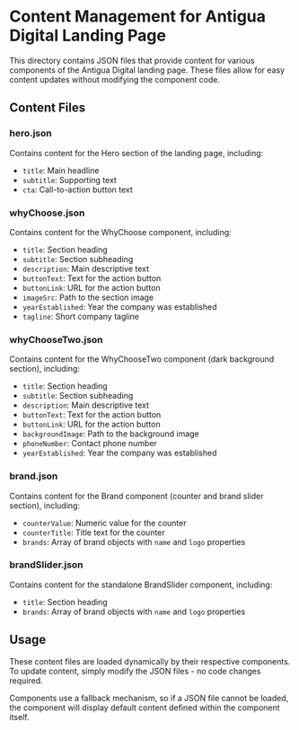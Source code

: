 # Content Management for Antigua Digital Landing Page

This directory contains JSON files that provide content for various components of the Antigua Digital landing page. These files allow for easy content updates without modifying the component code.

## Content Files

### hero.json
Contains content for the Hero section of the landing page, including:
- `title`: Main headline
- `subtitle`: Supporting text
- `cta`: Call-to-action button text

### whyChoose.json
Contains content for the WhyChoose component, including:
- `title`: Section heading
- `subtitle`: Section subheading
- `description`: Main descriptive text
- `buttonText`: Text for the action button
- `buttonLink`: URL for the action button
- `imageSrc`: Path to the section image
- `yearEstablished`: Year the company was established
- `tagline`: Short company tagline

### whyChooseTwo.json
Contains content for the WhyChooseTwo component (dark background section), including:
- `title`: Section heading
- `subtitle`: Section subheading
- `description`: Main descriptive text
- `buttonText`: Text for the action button
- `buttonLink`: URL for the action button
- `backgroundImage`: Path to the background image
- `phoneNumber`: Contact phone number
- `yearEstablished`: Year the company was established

### brand.json
Contains content for the Brand component (counter and brand slider section), including:
- `counterValue`: Numeric value for the counter
- `counterTitle`: Title text for the counter
- `brands`: Array of brand objects with `name` and `logo` properties

### brandSlider.json
Contains content for the standalone BrandSlider component, including:
- `title`: Section heading
- `brands`: Array of brand objects with `name` and `logo` properties

## Usage

These content files are loaded dynamically by their respective components. To update content, simply modify the JSON files - no code changes required.

Components use a fallback mechanism, so if a JSON file cannot be loaded, the component will display default content defined within the component itself.